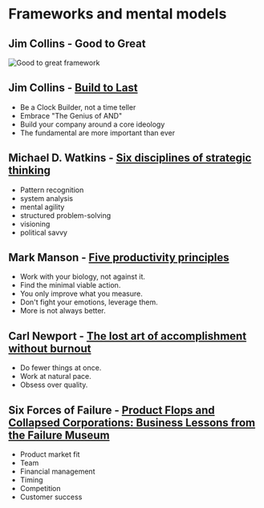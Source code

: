 # Frameworks and mental models
## Jim Collins - Good to Great
![Good to great framework](https://149502452.v2.pressablecdn.com/wp-content/uploads/2021/02/good-to-great-framework-infographic.jpg)
## Jim Collins - [Build to Last](https://www.jimcollins.com/article_topics/articles/building-companies.html)
- Be a Clock Builder, not a time teller
- Embrace "The Genius of AND"
- Build your company around a core ideology
- The fundamental are more important than ever
## Michael D. Watkins - [Six disciplines of strategic thinking](https://www.youtube.com/watch?v=hItU33fFNGw)
- Pattern recognition
- system analysis
- mental agility
- structured problem-solving
- visioning
- political savvy
## Mark Manson - [Five productivity principles](https://www.youtube.com/watch?v=hw2clzJWdV0)
- Work with your biology, not against it.
- Find the minimal viable action.
- You only improve what you measure.
- Don't fight your emotions, leverage them.
- More is not always better.
## Carl Newport - [The lost art of accomplishment without burnout](https://www.youtube.com/watch?v=0HMjTxKRbaI)
- Do fewer things at once.
- Work at natural pace.
- Obsess over quality.
## Six Forces of Failure - [Product Flops and Collapsed Corporations: Business Lessons from the Failure Museum](https://www.youtube.com/watch?v=JycpDC_qYLw)
- Product market fit
- Team
- Financial management
- Timing
- Competition
- Customer success
